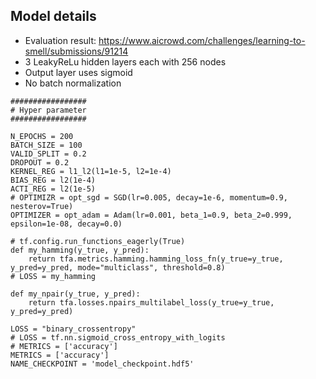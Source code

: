## Model details

- Evaluation result: https://www.aicrowd.com/challenges/learning-to-smell/submissions/91214
- 3 LeakyReLu hidden layers each with 256 nodes
- Output layer uses sigmoid
- No batch normalization

```
#################
# Hyper parameter
#################

N_EPOCHS = 200
BATCH_SIZE = 100
VALID_SPLIT = 0.2
DROPOUT = 0.2
KERNEL_REG = l1_l2(l1=1e-5, l2=1e-4)
BIAS_REG = l2(1e-4)
ACTI_REG = l2(1e-5)
# OPTIMIZR = opt_sgd = SGD(lr=0.005, decay=1e-6, momentum=0.9, nesterov=True)
OPTIMIZER = opt_adam = Adam(lr=0.001, beta_1=0.9, beta_2=0.999, epsilon=1e-08, decay=0.0)

# tf.config.run_functions_eagerly(True)
def my_hamming(y_true, y_pred):
    return tfa.metrics.hamming.hamming_loss_fn(y_true=y_true, y_pred=y_pred, mode="multiclass", threshold=0.8)
# LOSS = my_hamming

def my_npair(y_true, y_pred):
    return tfa.losses.npairs_multilabel_loss(y_true=y_true, y_pred=y_pred)

LOSS = "binary_crossentropy"
# LOSS = tf.nn.sigmoid_cross_entropy_with_logits
# METRICS = ['accuracy']
METRICS = ['accuracy']
NAME_CHECKPOINT = 'model_checkpoint.hdf5'
```